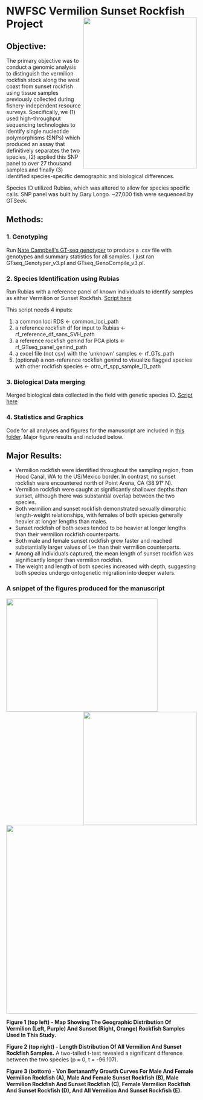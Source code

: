 # NWFSC Vermilion Sunset Rockfish Project  <img src="https://github.com/anita-wray/vermilion_sunset_gtseq/assets/82060951/92b658c9-0002-4587-b02d-a86940768350" width="300" height="400" align="right">


## Objective:

The primary objective was to conduct a genomic analysis to distinguish the vermilion rockfish stock along the west coast from sunset rockfish using tissue samples previously collected during fishery-independent resource surveys. Specifically, we (1) used high-throughput sequencing technologies to identify single nucleotide polymorphisms (SNPs) which produced an assay that definitively separates the two species, (2) applied this SNP panel to over 27 thousand samples and finally (3) identified species-specific demographic and biological differences.

Species ID utilized Rubias, which was altered to allow for species specific calls. SNP panel was built by Gary Longo. ~27,000 fish were sequenced by GTSeek.


## Methods:

### 1. Genotyping
Run [Nate Campbell's GT-seq genotyper](https://github.com/GTseq/GTseq-Pipeline) to produce a .csv file with genotypes and summary statistics for all samples. I just ran GTseq_Genotyper_v3.pl and GTseq_GenoCompile_v3.pl.

### 2. Species Identification using Rubias
Run Rubias with a reference panel of known individuals to identify samples as either Vermilion or Sunset Rockfish. [Script here](https://github.com/anita-wray/vermilion_sunset_gtseq/blob/main/RUBIAS/VMRF_rubias_PCA.R)

This script needs 4 inputs:
1. a common loci RDS <- common_loci_path
2. a reference rockfish df for input to Rubias <- rf_reference_df_sans_SVH_path
3. a reference rockfish genind for PCA plots <- rf_GTseq_panel_genind_path
4. a excel file (not csv) with the 'unknown' samples <- rf_GTs_path
5. (optional) a non-reference rockfish genind to visualize flagged species with other rockfish species <- otro_rf_spp_sample_ID_path

### 3. Biological Data merging
Merged biological data collected in the field with genetic species ID. [Script here]()

### 4. Statistics and Graphics
Code for all analyses and figures for the manuscript are included in [this folder](https://github.com/anita-wray/vermilion_sunset_gtseq/tree/main/FIGURES_STATISTICS). Major figure results and included below.

## Major Results:
- Vermilion rockfish were identified throughout the sampling region, from Hood Canal, WA to the US/Mexico border. In contrast, no sunset rockfish were encountered north of Point Arena, CA (38.91° N).
- Vermilion rockfish were caught at significantly shallower depths than sunset, although there was substantial overlap between the two species.
- Both vermilion and sunset rockfish demonstrated sexually dimorphic length-weight relationships, with females of both species generally heavier at longer lengths than males.
- Sunset rockfish of both sexes tended to be heavier at longer lengths than their vermilion rockfish counterparts.
- Both male and female sunset rockfish grew faster and reached substantially larger values of L∞ than their vermilion counterparts.
- Among all individuals captured, the mean length of sunset rockfish was significantly longer than vermilion rockfish.
- The weight and length of both species increased with depth, suggesting both species undergo ontogenetic migration into deeper waters.

### A snippet of the figures produced for the manuscript
<img src="https://github.com/anita-wray/vermilion_sunset_gtseq/assets/82060951/641740c1-560a-42e1-b04e-dcbb3f699bbc" width="400" height="300" align="left">
<img src="https://github.com/anita-wray/vermilion_sunset_gtseq/assets/82060951/a7e843c0-a90a-4fd2-814e-44308254f665" width="300" height="300" align="right">
<p align="center">
  <img src="https://github.com/anita-wray/vermilion_sunset_gtseq/assets/82060951/189bc373-1822-4de6-ad9a-275199f877da" width="700" height="500" align="center">
</p>

**Figure 1 (top left) - Map Showing The Geographic Distribution Of Vermilion (Left, Purple) And Sunset (Right, Orange) Rockfish Samples Used In This Study.**

**Figure 2 (top right) - Length Distribution Of All Vermilion And Sunset Rockfish Samples.** A two-tailed t-test revealed a significant difference between the two species (p ≈ 0, t = -96.107).

**Figure 3 (bottom) - Von Bertananffy Growth Curves For Male And Female Vermilion Rockfish (A), Male And Female Sunset Rockfish (B), Male Vermilion Rockfish And Sunset Rockfish (C), Female Vermilion Rockfish And Sunset Rockfish (D), And All Vermilion And Sunset Rockfish (E).**
